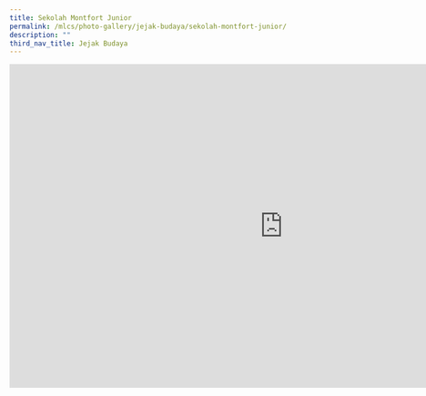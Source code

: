 ```yaml
---
title: Sekolah Montfort Junior
permalink: /mlcs/photo-gallery/jejak-budaya/sekolah-montfort-junior/
description: ""
third_nav_title: Jejak Budaya
---
```

<iframe allowfullscreen="true" height="569" width="960" frameborder="0" src="https://docs.google.com/presentation/d/e/2PACX-1vTDJlNZzQNNmAypCWwr89mMwDs3mXioop4k1ZW6iAT28jjMkIyjGUkkRD1jteBRontcQe0ga0n3rV-A/embed?start=true&amp;loop=true&amp;delayms=5000"></iframe>